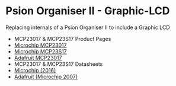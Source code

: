 # Psion Organiser II - Graphic-LCD
Replacing internals of a Psion Organiser II to include a Graphic LCD



- MCP23017 & MCP23S17 Product Pages
 - <a href="https://www.microchip.com/wwwproducts/en/mcp23017">Microchip MCP23017</a>
 - <a href="https://www.microchip.com/wwwproducts/en/mcp23S17">Microchip MCP23S17</a>
 - <a href="https://www.adafruit.com/product/732">Adafruit MCP23017</a>
- MCP23017 & MCP23S17 Datasheets
 - <a href="https://ww1.microchip.com/downloads/en/DeviceDoc/20001952C.pdf">Microchip (2016)</a>
 - <a href="https://cdn-shop.adafruit.com/datasheets/mcp23017.pdf">Adafruit (Microchip 2007)</a>


